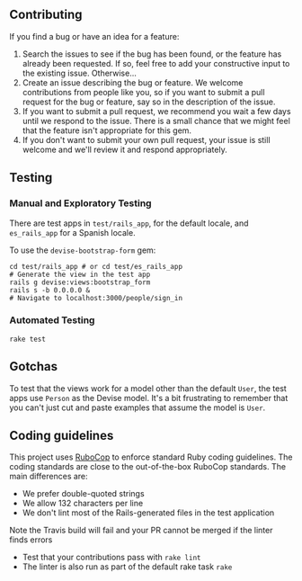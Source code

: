 ## Contributing
If you find a bug or have an idea for a feature:

1. Search the issues to see if the bug has been found, or the feature has already been requested. If so, feel free to add your constructive input to the existing issue. Otherwise...
2. Create an issue describing the bug or feature. We welcome contributions from people like you, so if you want to submit a pull request for the bug or feature, say so in the description of the issue.
3. If you want to submit a pull request, we recommend you wait a few days until we respond to the issue. There is a small chance that we might feel that the feature isn't appropriate for this gem.
4. If you don't want to submit your own pull request, your issue is still welcome and we'll review it and respond appropriately.

## Testing
### Manual and Exploratory Testing
There are test apps in `test/rails_app`, for the default locale, and `es_rails_app` for a Spanish locale.

To use the `devise-bootstrap-form` gem:

```
cd test/rails_app # or cd test/es_rails_app
# Generate the view in the test app
rails g devise:views:bootstrap_form
rails s -b 0.0.0.0 &
# Navigate to localhost:3000/people/sign_in
```

### Automated Testing

```
rake test
```

## Gotchas
To test that the views work for a model other than the default `User`, the test apps use `Person` as the Devise model. It's a bit frustrating to remember that you can't just cut and paste examples that assume the model is `User`.

## Coding guidelines

This project uses [RuboCop](https://github.com/bbatsov/rubocop) to enforce standard Ruby coding
guidelines. The coding standards are close to the out-of-the-box RuboCop standards. The main differences are:

* We prefer double-quoted strings
* We allow 132 characters per line
* We don't lint most of the Rails-generated files in the test application

Note the Travis build will fail and your PR cannot be merged if the linter finds errors

* Test that your contributions pass with `rake lint`
* The linter is also run as part of the default rake task `rake`
